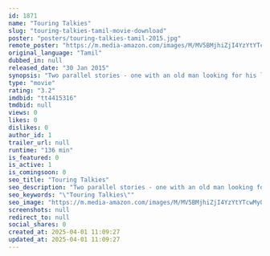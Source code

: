 ```yaml
---
id: 1871
name: "Touring Talkies"
slug: "touring-talkies-tamil-movie-download"
poster: "posters/touring-talkies-tamil-2015.jpg"
remote_poster: "https://m.media-amazon.com/images/M/MV5BMjhiZjI4YzYtYTcwMy00MGVjLWJmZjctNmYwNjUxZjg1NTc4XkEyXkFqcGdeQXVyNjQwMTMzNjM@._V1_SX300.jpg"
original_language: "Tamil"
dubbed_in: null
released_date: "30 Jan 2015"
synopsis: "Two parallel stories - one with an old man looking for his long lost love and the other about an elder sister seeking revenge against those responsible for the death of her sibling."
type: "movie"
rating: "3.2"
imdbid: "tt4415316"
tmdbid: null
views: 0
likes: 0
dislikes: 0
author_id: 1
trailer_url: null
runtime: "136 min"
is_featured: 0
is_active: 1
is_comingsoon: 0
seo_title: "Touring Talkies"
seo_description: "Two parallel stories - one with an old man looking for his long lost love and the other about an elder sister seeking revenge against those responsible for the death of her sibling."
seo_keywords: "\"Touring Talkies\""
seo_image: "https://m.media-amazon.com/images/M/MV5BMjhiZjI4YzYtYTcwMy00MGVjLWJmZjctNmYwNjUxZjg1NTc4XkEyXkFqcGdeQXVyNjQwMTMzNjM@._V1_SX300.jpg"
screenshots: null
redirect_to: null
social_shares: 0
created_at: 2025-04-01 11:09:27
updated_at: 2025-04-01 11:09:27
---
```


